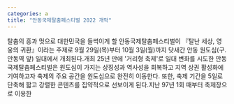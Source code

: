 ```yaml
---
categories: a
title: "안동국제탈춤페스티벌 2022 개막"
---
```

탈춤의 흥과 멋으로 대한민국을 들썩이게 할 안동국제탈춤페스티벌이 『탈난 세상, 영웅의 귀환』이라는 주제로 9월 29일(목)부터 10월 3일(월)까지 닷새간 안동 원도심(구.안동역 앞) 일대에서 개최된다.개최 25년 만에 &#39;거리형 축제&#39;로 일대 변화를 시도한 안동국제탈춤페스티벌은 원도심이 가지는 상징성과 역사성을 회복하고 지역 상권 활성화에 기여하고자 축제의 주요 공간을 원도심으로 완전히 이동한다. 또한, 축제 기간을 5일로 단축해 짧고 강렬한 콘텐츠를 집약적으로 선보이게 된다.지난 97년 1회 때부터 축제장으로 이용한